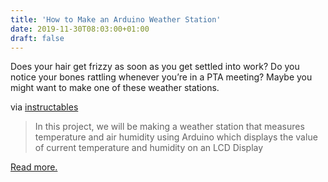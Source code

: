 ```yaml
---
title: 'How to Make an Arduino Weather Station'
date: 2019-11-30T08:03:00+01:00
draft: false
---
```


Does your hair get frizzy as soon as you get settled into work? Do you notice your bones rattling whenever you’re in a PTA meeting? Maybe you might want to make one of these weather stations.

via [instructables](https://www.instructables.com/id/How-to-Make-an-Arduino-Weather-Station/)

> In this project, we will be making a weather station that measures temperature and air humidity using Arduino which displays the value of current temperature and humidity on an LCD Display

[Read more.](https://www.instructables.com/id/How-to-Make-an-Arduino-Weather-Station/)